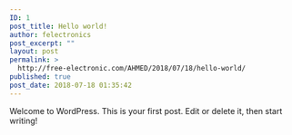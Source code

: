 ```yaml
---
ID: 1
post_title: Hello world!
author: felectronics
post_excerpt: ""
layout: post
permalink: >
  http://free-electronic.com/AHMED/2018/07/18/hello-world/
published: true
post_date: 2018-07-18 01:35:42
---
```

Welcome to WordPress. This is your first post. Edit or delete it, then start writing!
